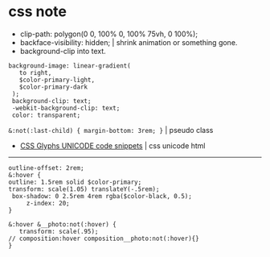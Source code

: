 # css note

- clip-path: polygon(0 0, 100% 0, 100% 75vh, 0 100%);
- backface-visibility: hidden; | shrink animation or something gone.
- background-clip into text.

```
background-image: linear-gradient(
   to right,
   $color-primary-light,
   $color-primary-dark
 );
 background-clip: text;
 -webkit-background-clip: text;
 color: transparent;
```

`&:not(:last-child) { margin-bottom: 3rem; }` | pseudo class
 - [CSS Glyphs UNICODE code snippets](https://css-tricks.com/snippets/html/glyphs/) | css unicode html
 ---
 ```
 outline-offset: 2rem; 
 &:hover {
 outline: 1.5rem solid $color-primary;
 transform: scale(1.05) translateY(-.5rem);
  box-shadow: 0 2.5rem 4rem rgba($color-black, 0.5);
      z-index: 20;
 } 
 
 &:hover &__photo:not(:hover) {
 	transform: scale(.95);
 // composition:hover composition__photo:not(:hover){}
 }
 ```
